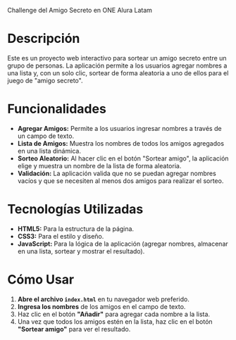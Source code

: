 Challenge del Amigo Secreto en ONE Alura Latam

# Descripción

Este es un proyecto web interactivo para sortear un amigo secreto entre un grupo de personas. 
La aplicación permite a los usuarios agregar nombres a una lista y, con un solo clic, sortear de forma aleatoria a uno de ellos para el juego de "amigo secreto".

# Funcionalidades

* **Agregar Amigos:** Permite a los usuarios ingresar nombres a través de un campo de texto.
* **Lista de Amigos:** Muestra los nombres de todos los amigos agregados en una lista dinámica.
* **Sorteo Aleatorio:** Al hacer clic en el botón "Sortear amigo", la aplicación elige y muestra un nombre de la lista de forma aleatoria.
* **Validación:** La aplicación valida que no se puedan agregar nombres vacíos y que se necesiten al menos dos amigos para realizar el sorteo.

# Tecnologías Utilizadas

* **HTML5:** Para la estructura de la página.
* **CSS3:** Para el estilo y diseño.
* **JavaScript:** Para la lógica de la aplicación (agregar nombres, almacenar en una lista, sortear y mostrar el resultado).

# Cómo Usar

1.  **Abre el archivo `index.html`** en tu navegador web preferido.
2.  **Ingresa los nombres** de los amigos en el campo de texto.
3.  Haz clic en el botón **"Añadir"** para agregar cada nombre a la lista.
4.  Una vez que todos los amigos estén en la lista, haz clic en el botón **"Sortear amigo"** para ver el resultado.
